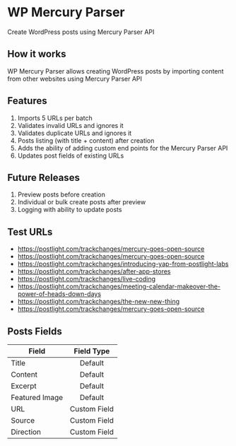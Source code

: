 # WP Mercury Parser
Create WordPress posts using Mercury Parser API

## How it works
WP Mercury Parser allows creating WordPress posts by importing content from other websites using Mercury Parser API

## Features
1. Imports 5 URLs per batch
2. Validates invalid URLs and ignores it 
3. Validates duplicate URLs and ignores it
4. Posts listing (with title + content) after creation
5. Adds the ability of adding custom end points for the Mercury Parser API
6. Updates post fields of existing URLs

## Future Releases
1. Preview posts before creation
2. Individual or bulk create posts after preview
3. Logging with ability to update posts

## Test URLs
- https://postlight.com/trackchanges/mercury-goes-open-source
- https://postlight.com/trackchanges/mercury-goes-open-source
- https://postlight.com/trackchanges/introducing-yap-from-postlight-labs
- https://postlight.com/trackchanges/after-app-stores
- https://postlight.com/trackchanges/live-coding
- https://postlight.com/trackchanges/meeting-calendar-makeover-the-power-of-heads-down-days
- https://postlight.com/trackchanges/the-new-new-thing
- https://postlight.com/trackchanges/mercury-goes-open-source

## Posts Fields

| Field         | Field Type   
| ------------- |:-------------:|
| Title      | Default
| Content      | Default 
| Excerpt | Default
| Featured Image | Default
| URL | Custom Field
| Source | Custom Field
| Direction | Custom Field 
